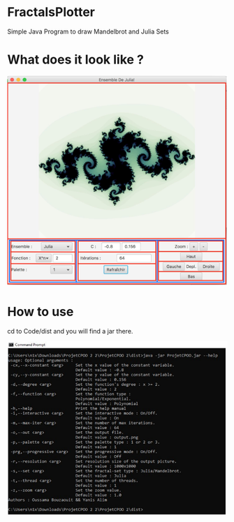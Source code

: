 # FractalsPlotter

Simple Java Program to draw Mandelbrot and Julia Sets

# What does it look like ?

![Alt text](img/graphics.png?raw=true "Graphics")

# How to use

cd to Code/dist and you will find a jar there.

![Alt text](img/help.png?raw=true "Help")
